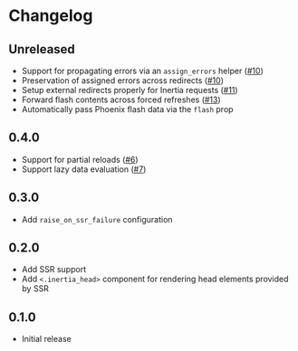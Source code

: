 # Changelog

## Unreleased

- Support for propagating errors via an `assign_errors` helper ([#10](https://github.com/svycal/inertia-phoenix/issues/10))
- Preservation of assigned errors across redirects ([#10](https://github.com/svycal/inertia-phoenix/issues/10))
- Setup external redirects properly for Inertia requests ([#11](https://github.com/svycal/inertia-phoenix/issues/11))
- Forward flash contents across forced refreshes ([#13](https://github.com/svycal/inertia-phoenix/issues/13))
- Automatically pass Phoenix flash data via the `flash` prop

## 0.4.0

- Support for partial reloads ([#6](https://github.com/svycal/inertia-phoenix/issues/6))
- Support lazy data evaluation ([#7](https://github.com/svycal/inertia-phoenix/issues/7))

## 0.3.0

- Add `raise_on_ssr_failure` configuration

## 0.2.0

- Add SSR support
- Add `<.inertia_head>` component for rendering head elements provided by SSR

## 0.1.0

- Initial release
